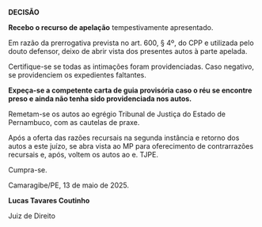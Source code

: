 **DECISÃO**

**Recebo o recurso de apelação** tempestivamente apresentado.

Em razão da prerrogativa prevista no art. 600, § 4º, do CPP e utilizada
pelo douto defensor, deixo de abrir vista dos presentes autos à parte
apelada.

Certifique-se se todas as intimações foram providenciadas. Caso
negativo, se providenciem os expedientes faltantes.

**Expeça-se a competente carta de guia provisória caso o réu se encontre
preso e ainda não tenha sido providenciada nos autos.**

Remetam-se os autos ao egrégio Tribunal de Justiça do Estado de
Pernambuco, com as cautelas de praxe.

Após a oferta das razões recursais na segunda instância e retorno dos
autos a este juízo, se abra vista ao MP para oferecimento de
contrarrazões recursais e, após, voltem os autos ao e. TJPE.

Cumpra-se.

Camaragibe/PE, 13 de maio de 2025.

**Lucas Tavares Coutinho**

Juiz de Direito
